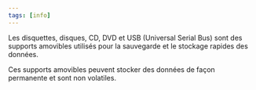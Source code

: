 ```yaml
---
tags: [info]
---
```


Les disquettes, disques, CD, DVD et USB (Universal Serial Bus) sont des supports amovibles utilisés pour la sauvegarde et le stockage rapides des données.

Ces supports amovibles peuvent stocker des données de façon permanente et sont non volatiles.